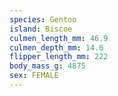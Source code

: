 ```yaml
---
species: Gentoo
island: Biscoe
culmen_length_mm: 46.9
culmen_depth_mm: 14.6
flipper_length_mm: 222
body_mass_g: 4875
sex: FEMALE
---
```

